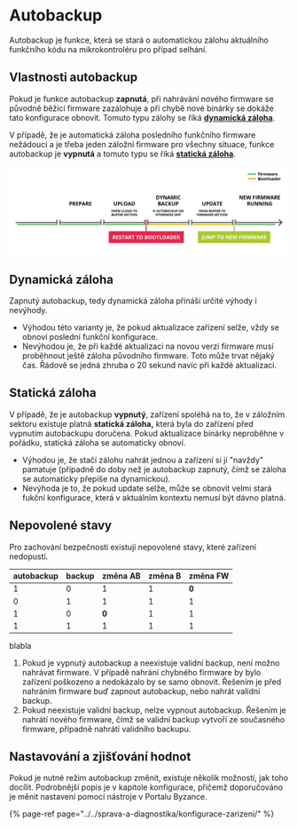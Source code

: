 # Autobackup

Autobackup je funkce, která se stará o automatickou zálohu aktuálního funkčního kódu na mikrokontroléru pro případ selhání.

## Vlastnosti autobackup

Pokud je funkce autobackup **zapnutá**, při nahrávání nového firmware se původně běžící firmware zazálohuje a při chybě nové binárky se dokáže tato konfigurace obnovit. Tomuto typu zálohy se říká [**dynamická záloha**](autobackup.md#dynamicka-zaloha).

V případě, že je automatická záloha posledního funkčního firmware nežádoucí a je třeba jeden záložní firmware pro všechny situace, funkce autobackup je **vypnutá** a tomuto typu se říká [**statická záloha**](autobackup.md#staticka-zaloha).

![](../../../.gitbook/assets/autobackup.png)

## Dynamická záloha

Zapnutý autobackup, tedy dynamická záloha přináší určité výhody i nevýhody.

* Výhodou této varianty je, že pokud aktualizace zařízení selže, vždy se obnoví poslední funkční konfigurace.
* Nevýhodou je, že při každé aktualizaci na novou verzi firmware musí proběhnout ještě záloha původního firmware. Toto může trvat nějaký čas. Řádově se jedná zhruba o 20 sekund navíc při každé aktualizaci.

## Statická záloha

V případě, že je autobackup **vypnutý**, zařízení spoléhá na to, že v záložním sektoru existuje platná **statická záloha,** která byla do zařízení před vypnutím autobackupu doručena. Pokud aktualizace binárky neproběhne v pořádku, statická záloha se automaticky obnoví.

* Výhodou je, že stačí zálohu nahrát jednou a zařízení si ji "navždy" pamatuje \(případně do doby než je autobackup zapnutý, čímž se záloha se automaticky přepíše na dynamickou\).
* Nevýhoda je to, že pokud update selže, může se obnovit velmi stará fukční konfigurace, která v aktuálním kontextu nemusí být dávno platná.

## Nepovolené stavy

Pro zachování bezpečnosti existují nepovolené stavy, které zařízení nedopustí.

| autobackup | backup | změna AB | změna B | změna FW |
| :--- | :--- | :--- | :--- | :--- |
| 1 | 0 | 1 | 1 | **0** |
| 0 | 1 | 1 | 1 | 1 |
| 1 | 0 | **0** | 1 | 1 |
| 1 | 1 | 1 | 1 | 1 |

blabla

1. Pokud je vypnutý autobackup a neexistuje validní backup, není možno nahrávat firmware. V případě nahrání chybného firmware by bylo zařízení poškozeno a nedokázalo by se samo obnovit. Řešením je před nahráním firmware buď zapnout autobackup, nebo nahrát validní backup.
2. Pokud neexistuje validní backup, nelze vypnout autobackup. Řešením je nahrátí nového firmware, čímž se validní backup vytvoří ze současného firmware, případně nahrátí validního backupu.

## Nastavování a zjišťování hodnot

Pokud je nutné režim autobackup změnit, existuje několik možností, jak toho docílit. Podrobnější popis je v kapitole konfigurace, přičemž doporučováno je měnit nastavení pomocí nástroje v Portalu Byzance.

{% page-ref page="../../sprava-a-diagnostika/konfigurace-zarizeni/" %}

